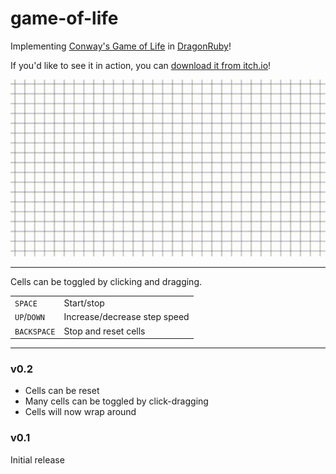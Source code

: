 # game-of-life

Implementing [Conway's Game of Life](https://en.wikipedia.org/wiki/Conway's_Game_of_Life) in [DragonRuby](https://dragonruby.itch.io/dragonruby-gtk)!

If you'd like to see it in action, you can [download it from itch.io](https://nchlswhttkr.itch.io/game-of-life)!

![A spaceship flying in a simulation of Conway's Game of Life](./life.gif)

<!--
TODO
* Start from common templates (ie glider gun)
-->

---

Cells can be toggled by clicking and dragging.

|             |                              |
| ----------- | ---------------------------- |
| `SPACE`     | Start/stop                   |
| `UP`/`DOWN` | Increase/decrease step speed |
| `BACKSPACE` | Stop and reset cells         |

---

### v0.2

- Cells can be reset
- Many cells can be toggled by click-dragging
- Cells will now wrap around

### v0.1

Initial release
